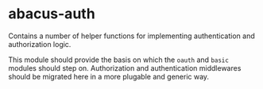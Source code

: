 abacus-auth
===
Contains a number of helper functions for implementing authentication and authorization logic.

This module should provide the basis on which the `oauth` and `basic` modules should step on. Authorization and authentication middlewares should be migrated here in a more plugable and generic way.
